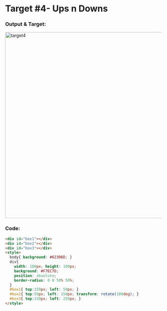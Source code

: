 # Target #4- Ups n Downs

### Output & Target:

<img src="https://user-images.githubusercontent.com/93486013/180608705-025cf308-c982-4e76-ac03-9845167f983d.JPG" alt="target4" width="600">

### Code:

```HTML
<div id="box1"></div>
<div id="box2"></div>
<div id="box3"></div>
<style>
  body{ background: #62306D; }
  div{
    width: 100px; height: 100px;
    background: #F7EC7D;
    position: absolute;
    border-radius: 0 0 50% 50%; 
  }
  #box1{ top:150px; left: 50px; }
  #box2{ top:50px; left: 150px; transform: rotate(180deg); }
  #box3{ top:150px; left: 250px; }
</style>
```
